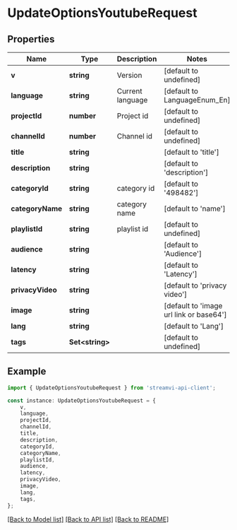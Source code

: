 # UpdateOptionsYoutubeRequest


## Properties

Name | Type | Description | Notes
------------ | ------------- | ------------- | -------------
**v** | **string** | Version | [default to undefined]
**language** | **string** | Current language | [default to LanguageEnum_En]
**projectId** | **number** | Project id | [default to undefined]
**channelId** | **number** | Channel id | [default to undefined]
**title** | **string** |  | [default to 'title']
**description** | **string** |  | [default to 'description']
**categoryId** | **string** | category id | [default to '498482']
**categoryName** | **string** | category name | [default to 'name']
**playlistId** | **string** | playlist id | [default to undefined]
**audience** | **string** |  | [default to 'Audience']
**latency** | **string** |  | [default to 'Latency']
**privacyVideo** | **string** |  | [default to 'privacy video']
**image** | **string** |  | [default to 'image url link or base64']
**lang** | **string** |  | [default to 'Lang']
**tags** | **Set&lt;string&gt;** |  | [default to undefined]

## Example

```typescript
import { UpdateOptionsYoutubeRequest } from 'streamvi-api-client';

const instance: UpdateOptionsYoutubeRequest = {
    v,
    language,
    projectId,
    channelId,
    title,
    description,
    categoryId,
    categoryName,
    playlistId,
    audience,
    latency,
    privacyVideo,
    image,
    lang,
    tags,
};
```

[[Back to Model list]](../README.md#documentation-for-models) [[Back to API list]](../README.md#documentation-for-api-endpoints) [[Back to README]](../README.md)
